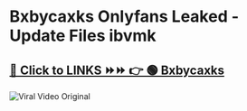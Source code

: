 
 # Bxbycaxks Onlyfans Leaked - Update Files ibvmk

## <h2><a href="https://clipsfans.com/Bxbycaxks&ref=git">🔗 Click to LINKS ⏩⏩ 👉 🟢 Bxbycaxks </a></h2>

<a href="https://clipsfans.com/Bxbycaxks&ref=git" rel="nofollow" data-target="animated-image.originalLink"><img src="https://i.ibb.co.com/xMMVF88/686577567.gif" alt="Viral Video Original" style="max-width: 100%; display: inline-block;" data-target="animated-image.originalImage"></a>

